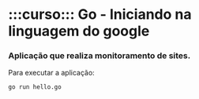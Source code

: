 # :::curso::: Go - Iniciando na linguagem do google

### Aplicação que realiza monitoramento de sites. ###


Para executar a aplicação:

    go run hello.go